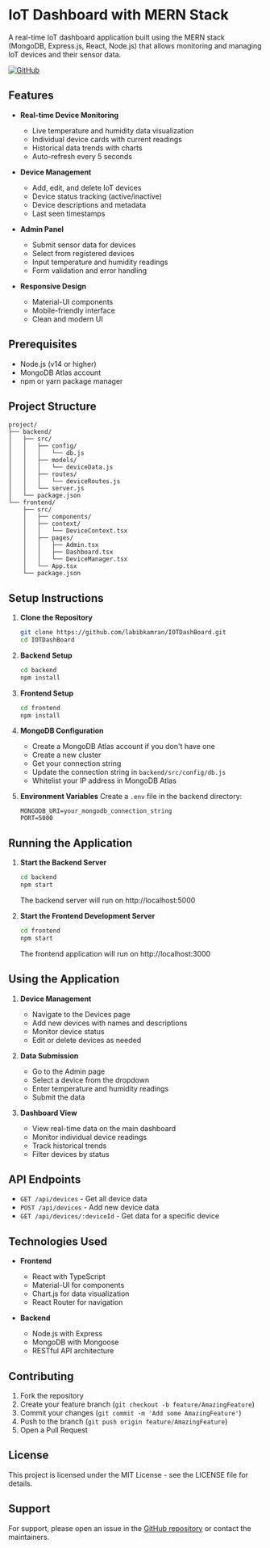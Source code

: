 # IoT Dashboard with MERN Stack

A real-time IoT dashboard application built using the MERN stack (MongoDB, Express.js, React, Node.js) that allows monitoring and managing IoT devices and their sensor data.

[![GitHub](https://img.shields.io/badge/GitHub-Repository-blue)](https://github.com/labibkamran/IOTDashBoard.git)

## Features

- **Real-time Device Monitoring**
  - Live temperature and humidity data visualization
  - Individual device cards with current readings
  - Historical data trends with charts
  - Auto-refresh every 5 seconds

- **Device Management**
  - Add, edit, and delete IoT devices
  - Device status tracking (active/inactive)
  - Device descriptions and metadata
  - Last seen timestamps

- **Admin Panel**
  - Submit sensor data for devices
  - Select from registered devices
  - Input temperature and humidity readings
  - Form validation and error handling

- **Responsive Design**
  - Material-UI components
  - Mobile-friendly interface
  - Clean and modern UI

## Prerequisites

- Node.js (v14 or higher)
- MongoDB Atlas account
- npm or yarn package manager

## Project Structure

```
project/
├── backend/
│   ├── src/
│   │   ├── config/
│   │   │   └── db.js
│   │   ├── models/
│   │   │   └── deviceData.js
│   │   ├── routes/
│   │   │   └── deviceRoutes.js
│   │   └── server.js
│   └── package.json
└── frontend/
    ├── src/
    │   ├── components/
    │   ├── context/
    │   │   └── DeviceContext.tsx
    │   ├── pages/
    │   │   ├── Admin.tsx
    │   │   ├── Dashboard.tsx
    │   │   └── DeviceManager.tsx
    │   └── App.tsx
    └── package.json
```

## Setup Instructions

1. **Clone the Repository**
   ```bash
   git clone https://github.com/labibkamran/IOTDashBoard.git
   cd IOTDashBoard
   ```

2. **Backend Setup**
   ```bash
   cd backend
   npm install
   ```

3. **Frontend Setup**
   ```bash
   cd frontend
   npm install
   ```

4. **MongoDB Configuration**
   - Create a MongoDB Atlas account if you don't have one
   - Create a new cluster
   - Get your connection string
   - Update the connection string in `backend/src/config/db.js`
   - Whitelist your IP address in MongoDB Atlas

5. **Environment Variables**
   Create a `.env` file in the backend directory:
   ```
   MONGODB_URI=your_mongodb_connection_string
   PORT=5000
   ```

## Running the Application

1. **Start the Backend Server**
   ```bash
   cd backend
   npm start
   ```
   The backend server will run on http://localhost:5000

2. **Start the Frontend Development Server**
   ```bash
   cd frontend
   npm start
   ```
   The frontend application will run on http://localhost:3000

## Using the Application

1. **Device Management**
   - Navigate to the Devices page
   - Add new devices with names and descriptions
   - Monitor device status
   - Edit or delete devices as needed

2. **Data Submission**
   - Go to the Admin page
   - Select a device from the dropdown
   - Enter temperature and humidity readings
   - Submit the data

3. **Dashboard View**
   - View real-time data on the main dashboard
   - Monitor individual device readings
   - Track historical trends
   - Filter devices by status

## API Endpoints

- `GET /api/devices` - Get all device data
- `POST /api/devices` - Add new device data
- `GET /api/devices/:deviceId` - Get data for a specific device

## Technologies Used

- **Frontend**
  - React with TypeScript
  - Material-UI for components
  - Chart.js for data visualization
  - React Router for navigation

- **Backend**
  - Node.js with Express
  - MongoDB with Mongoose
  - RESTful API architecture

## Contributing

1. Fork the repository
2. Create your feature branch (`git checkout -b feature/AmazingFeature`)
3. Commit your changes (`git commit -m 'Add some AmazingFeature'`)
4. Push to the branch (`git push origin feature/AmazingFeature`)
5. Open a Pull Request

## License

This project is licensed under the MIT License - see the LICENSE file for details.

## Support

For support, please open an issue in the [GitHub repository](https://github.com/labibkamran/IOTDashBoard.git) or contact the maintainers. 